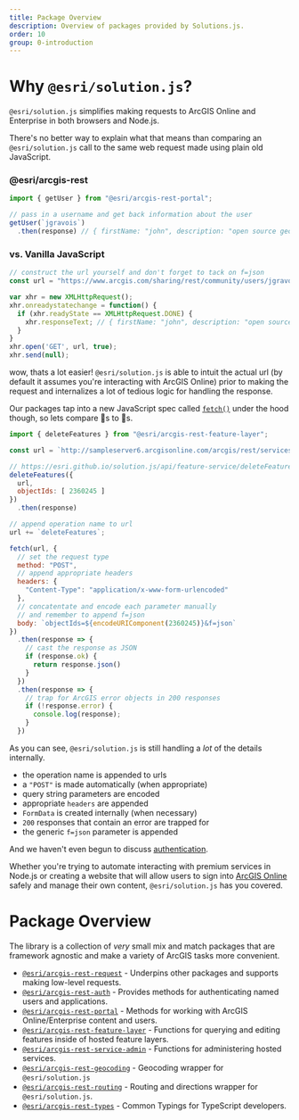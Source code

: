 ```yaml
---
title: Package Overview
description: Overview of packages provided by Solutions.js.
order: 10
group: 0-introduction
---
```


# Why `@esri/solution.js`?

`@esri/solution.js` simplifies making requests to ArcGIS Online and Enterprise in both browsers and Node.js.

There's no better way to explain what that means than comparing an `@esri/solution.js` call to the same web request made using plain old JavaScript.

### @esri/arcgis-rest

```js
import { getUser } from "@esri/arcgis-rest-portal";

// pass in a username and get back information about the user
getUser(`jgravois`)
  .then(response) // { firstName: "john", description: "open source geodev" ... }
```

### vs. Vanilla JavaScript

```js
// construct the url yourself and don't forget to tack on f=json
const url = "https://www.arcgis.com/sharing/rest/community/users/jgravois?f=json";

var xhr = new XMLHttpRequest();
xhr.onreadystatechange = function() {
  if (xhr.readyState == XMLHttpRequest.DONE) {
    xhr.responseText; // { firstName: "john", description: "open source geodev" ... }
  }
}
xhr.open('GET', url, true);
xhr.send(null);
```

wow, thats a lot easier! `@esri/solution.js` is able to intuit the actual url (by default it assumes you're interacting with ArcGIS Online) prior to making the request and internalizes a lot of tedious logic for handling the response.

Our packages tap into a new JavaScript spec called [`fetch()`](https://developer.mozilla.org/en-US/docs/Web/API/Fetch_API/Using_Fetch) under the hood though, so lets compare 🍎s to 🍎s.

```js
import { deleteFeatures } from "@esri/arcgis-rest-feature-layer";

const url = `http://sampleserver6.arcgisonline.com/arcgis/rest/services/SF311/FeatureServer/1/`

// https://esri.github.io/solution.js/api/feature-service/deleteFeatures/
deleteFeatures({
  url,
  objectIds: [ 2360245 ]
})
  .then(response)
```

```js
// append operation name to url
url += `deleteFeatures`;

fetch(url, {
  // set the request type
  method: "POST",
  // append appropriate headers
  headers: {
    "Content-Type": "application/x-www-form-urlencoded"
  },
  // concatentate and encode each parameter manually
  // and remember to append f=json
  body: `objectIds=${encodeURIComponent(2360245)}&f=json`
})
  .then(response => {
    // cast the response as JSON
    if (response.ok) {
      return response.json()
    }
  })
  .then(response => {
    // trap for ArcGIS error objects in 200 responses
    if (!response.error) {
      console.log(response);
    }
  })
```

As you can see, `@esri/solution.js` is still handling a _lot_ of the details internally.

* the operation name is appended to urls
* a `"POST"` is made automatically (when appropriate)
* query string parameters are encoded
* appropriate `headers` are appended
* `FormData` is created internally (when necessary)
* `200` responses that contain an error are trapped for
* the generic `f=json` parameter is appended

And we haven't even begun to discuss [authentication](../browser-authentication/).

Whether you're trying to automate interacting with premium services in Node.js or creating a website that will allow users to sign into [ArcGIS Online](https://www.arcgis.com) safely and manage their own content, `@esri/solution.js` has you covered.

# Package Overview

The library is a collection of _very_ small mix and match packages that are framework agnostic and make a variety of ArcGIS tasks more convenient.

* [`@esri/arcgis-rest-request`](./packages/arcgis-rest-request/) - Underpins other packages and supports making low-level requests.
* [`@esri/arcgis-rest-auth`](./packages/arcgis-rest-auth) - Provides methods for authenticating named users and applications.
* [`@esri/arcgis-rest-portal`](./packages/arcgis-rest-portal) - Methods for working with ArcGIS Online/Enterprise content and users.
* [`@esri/arcgis-rest-feature-layer`](./packages/arcgis-rest-feature-layer) - Functions for querying and editing features inside of hosted feature layers.
* [`@esri/arcgis-rest-service-admin`](./packages/arcgis-rest-feature-service-admin) - Functions for administering hosted services.
* [`@esri/arcgis-rest-geocoding`](./packages/arcgis-rest-geocoding) - Geocoding wrapper for `@esri/solution.js`
* [`@esri/arcgis-rest-routing`](./packages/arcgis-rest-routing) - Routing and directions wrapper for `@esri/solution.js`.
* [`@esri/arcgis-rest-types`](./packages/arcgis-rest-request/) - Common Typings for TypeScript developers.